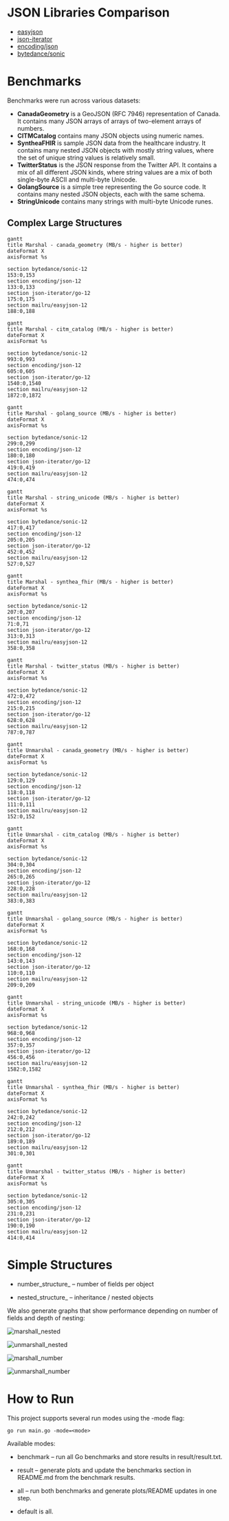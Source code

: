 # JSON Libraries Comparison
* [easyjson](https://pkg.go.dev/github.com/mailru/easyjson)
* [json-iterator](https://pkg.go.dev/github.com/json-iterator/go)
* [encoding/json](https://pkg.go.dev/encoding/json)
* [bytedance/sonic](https://pkg.go.dev/github.com/bytedance/sonic)

# Benchmarks

Benchmarks were run across various datasets:

- **CanadaGeometry** is a GeoJSON (RFC 7946) representation of Canada. It contains many JSON arrays of arrays of two-element arrays of numbers.
- **CITMCatalog** contains many JSON objects using numeric names.
- **SyntheaFHIR** is sample JSON data from the healthcare industry. It contains many nested JSON objects with mostly string values, where the set of unique string values is relatively small.
- **TwitterStatus** is the JSON response from the Twitter API. It contains a mix of all different JSON kinds, where string values are a mix of both single-byte ASCII and multi-byte Unicode.
- **GolangSource** is a simple tree representing the Go source code. It contains many nested JSON objects, each with the same schema.
- **StringUnicode** contains many strings with multi-byte Unicode runes.

## Complex Large Structures

<!-- benchmarks start -->
```mermaid
gantt
title Marshal - canada_geometry (MB/s - higher is better)
dateFormat X
axisFormat %s

section bytedance/sonic-12       
153:0,153
section encoding/json-12         
133:0,133
section json-iterator/go-12      
175:0,175
section mailru/easyjson-12       
188:0,188
```

```mermaid
gantt
title Marshal - citm_catalog (MB/s - higher is better)
dateFormat X
axisFormat %s

section bytedance/sonic-12          
993:0,993
section encoding/json-12            
605:0,605
section json-iterator/go-12         
1540:0,1540
section mailru/easyjson-12          
1872:0,1872
```

```mermaid
gantt
title Marshal - golang_source (MB/s - higher is better)
dateFormat X
axisFormat %s

section bytedance/sonic-12         
299:0,299
section encoding/json-12           
180:0,180
section json-iterator/go-12        
419:0,419
section mailru/easyjson-12         
474:0,474
```

```mermaid
gantt
title Marshal - string_unicode (MB/s - higher is better)
dateFormat X
axisFormat %s

section bytedance/sonic-12        
417:0,417
section encoding/json-12          
205:0,205
section json-iterator/go-12       
452:0,452
section mailru/easyjson-12        
527:0,527
```

```mermaid
gantt
title Marshal - synthea_fhir (MB/s - higher is better)
dateFormat X
axisFormat %s

section bytedance/sonic-12          
207:0,207
section encoding/json-12            
71:0,71
section json-iterator/go-12         
313:0,313
section mailru/easyjson-12          
358:0,358
```

```mermaid
gantt
title Marshal - twitter_status (MB/s - higher is better)
dateFormat X
axisFormat %s

section bytedance/sonic-12        
472:0,472
section encoding/json-12          
215:0,215
section json-iterator/go-12       
628:0,628
section mailru/easyjson-12        
787:0,787
```

```mermaid
gantt
title Unmarshal - canada_geometry (MB/s - higher is better)
dateFormat X
axisFormat %s

section bytedance/sonic-12     
129:0,129
section encoding/json-12       
118:0,118
section json-iterator/go-12    
111:0,111
section mailru/easyjson-12     
152:0,152
```

```mermaid
gantt
title Unmarshal - citm_catalog (MB/s - higher is better)
dateFormat X
axisFormat %s

section bytedance/sonic-12        
304:0,304
section encoding/json-12          
265:0,265
section json-iterator/go-12       
228:0,228
section mailru/easyjson-12        
383:0,383
```

```mermaid
gantt
title Unmarshal - golang_source (MB/s - higher is better)
dateFormat X
axisFormat %s

section bytedance/sonic-12       
168:0,168
section encoding/json-12         
143:0,143
section json-iterator/go-12      
110:0,110
section mailru/easyjson-12       
209:0,209
```

```mermaid
gantt
title Unmarshal - string_unicode (MB/s - higher is better)
dateFormat X
axisFormat %s

section bytedance/sonic-12      
968:0,968
section encoding/json-12        
357:0,357
section json-iterator/go-12     
456:0,456
section mailru/easyjson-12      
1582:0,1582
```

```mermaid
gantt
title Unmarshal - synthea_fhir (MB/s - higher is better)
dateFormat X
axisFormat %s

section bytedance/sonic-12        
242:0,242
section encoding/json-12          
212:0,212
section json-iterator/go-12       
189:0,189
section mailru/easyjson-12        
301:0,301
```

```mermaid
gantt
title Unmarshal - twitter_status (MB/s - higher is better)
dateFormat X
axisFormat %s

section bytedance/sonic-12      
305:0,305
section encoding/json-12        
231:0,231
section json-iterator/go-12     
190:0,190
section mailru/easyjson-12      
414:0,414
```

<!-- benchmarks end -->

# Simple Structures

* number_structure_ – number of fields per object

* nested_structure_ – inheritance / nested objects

We also generate graphs that show performance depending on number of fields and depth of nesting:

![marshall_nested](result/marshal_nested.png)

![unmarshall_nested](result/unmarshal_nested.png)

![marshall_number](result/marshal_number.png)

![unmarshall_number](result/unmarshal_number.png)

# How to Run

This project supports several run modes using the -mode flag:

`go run main.go -mode=<mode>`

Available modes:

* benchmark – run all Go benchmarks and store results in result/result.txt.

* result – generate plots and update the benchmarks section in README.md from the benchmark results.

* all – run both benchmarks and generate plots/README updates in one step.

* default is all.